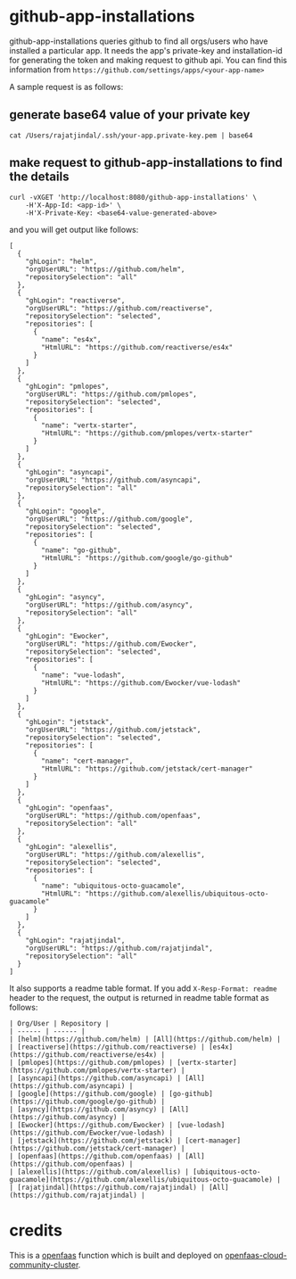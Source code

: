 # github-app-installations

github-app-installations queries github to find all orgs/users who have installed a particular app. It needs the app's private-key and installation-id for generating the token and making request to github api. You can find this information from `https://github.com/settings/apps/<your-app-name>`

A sample request is as follows:

## generate base64 value of your private key
```
cat /Users/rajatjindal/.ssh/your-app.private-key.pem | base64
```

## make request to github-app-installations to find the details
```
curl -vXGET 'http://localhost:8080/github-app-installations' \
    -H'X-App-Id: <app-id>' \
    -H'X-Private-Key: <base64-value-generated-above>
```

and you will get output like follows:

```
[
  {
    "ghLogin": "helm",
    "orgUserURL": "https://github.com/helm",
    "repositorySelection": "all"
  },
  {
    "ghLogin": "reactiverse",
    "orgUserURL": "https://github.com/reactiverse",
    "repositorySelection": "selected",
    "repositories": [
      {
        "name": "es4x",
        "HtmlURL": "https://github.com/reactiverse/es4x"
      }
    ]
  },
  {
    "ghLogin": "pmlopes",
    "orgUserURL": "https://github.com/pmlopes",
    "repositorySelection": "selected",
    "repositories": [
      {
        "name": "vertx-starter",
        "HtmlURL": "https://github.com/pmlopes/vertx-starter"
      }
    ]
  },
  {
    "ghLogin": "asyncapi",
    "orgUserURL": "https://github.com/asyncapi",
    "repositorySelection": "all"
  },
  {
    "ghLogin": "google",
    "orgUserURL": "https://github.com/google",
    "repositorySelection": "selected",
    "repositories": [
      {
        "name": "go-github",
        "HtmlURL": "https://github.com/google/go-github"
      }
    ]
  },
  {
    "ghLogin": "asyncy",
    "orgUserURL": "https://github.com/asyncy",
    "repositorySelection": "all"
  },
  {
    "ghLogin": "Ewocker",
    "orgUserURL": "https://github.com/Ewocker",
    "repositorySelection": "selected",
    "repositories": [
      {
        "name": "vue-lodash",
        "HtmlURL": "https://github.com/Ewocker/vue-lodash"
      }
    ]
  },
  {
    "ghLogin": "jetstack",
    "orgUserURL": "https://github.com/jetstack",
    "repositorySelection": "selected",
    "repositories": [
      {
        "name": "cert-manager",
        "HtmlURL": "https://github.com/jetstack/cert-manager"
      }
    ]
  },
  {
    "ghLogin": "openfaas",
    "orgUserURL": "https://github.com/openfaas",
    "repositorySelection": "all"
  },
  {
    "ghLogin": "alexellis",
    "orgUserURL": "https://github.com/alexellis",
    "repositorySelection": "selected",
    "repositories": [
      {
        "name": "ubiquitous-octo-guacamole",
        "HtmlURL": "https://github.com/alexellis/ubiquitous-octo-guacamole"
      }
    ]
  },
  {
    "ghLogin": "rajatjindal",
    "orgUserURL": "https://github.com/rajatjindal",
    "repositorySelection": "all"
  }
]
```

It also supports a readme table format. If you add `X-Resp-Format: readme` header to the request, the output is returned in readme table format as follows:

```
| Org/User | Repository |
| ------ | ------ |
| [helm](https://github.com/helm) | [All](https://github.com/helm) |
| [reactiverse](https://github.com/reactiverse) | [es4x](https://github.com/reactiverse/es4x) |
| [pmlopes](https://github.com/pmlopes) | [vertx-starter](https://github.com/pmlopes/vertx-starter) |
| [asyncapi](https://github.com/asyncapi) | [All](https://github.com/asyncapi) |
| [google](https://github.com/google) | [go-github](https://github.com/google/go-github) |
| [asyncy](https://github.com/asyncy) | [All](https://github.com/asyncy) |
| [Ewocker](https://github.com/Ewocker) | [vue-lodash](https://github.com/Ewocker/vue-lodash) |
| [jetstack](https://github.com/jetstack) | [cert-manager](https://github.com/jetstack/cert-manager) |
| [openfaas](https://github.com/openfaas) | [All](https://github.com/openfaas) |
| [alexellis](https://github.com/alexellis) | [ubiquitous-octo-guacamole](https://github.com/alexellis/ubiquitous-octo-guacamole) |
| [rajatjindal](https://github.com/rajatjindal) | [All](https://github.com/rajatjindal) |
```

# credits
This is a [openfaas](https://github.com/openfaas/faas) function which is built and deployed on [openfaas-cloud-community-cluster](http://github.com/apps/openfaas-cloud-community-cluster).
